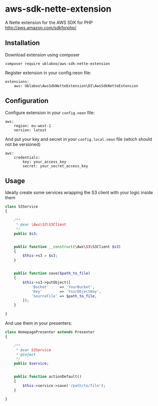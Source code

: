 # aws-sdk-nette-extension
A Nette extension for the AWS SDK for PHP http://aws.amazon.com/sdkforphp/

## Installation

Download extension using composer

```
composer require ublaboo/aws-sdk-nette-extension
```

Register extension in your config.neon file:

``` 
extensions:
	aws: Ublaboo\AwsSdkNetteExtension\DI\AwsSdkNetteExtension
```

## Configuration

Configure extension in your `config.neon` file:

``` 
aws:
	region: eu-west-1
	version: latest
```

And put your key and secret in your `config.local.neon` file (which should not be versioned)

``` 
aws:
	credentials:
		key: your_access_key
		secret: your_secret_access_key
```
			
## Usage

Ideally create some services wrapping the S3 client with your logic inside them

```php
class S3Service
{

	/**
	 * @var \Aws\S3\S3Client
	 */
	public $s3;


	public function __construct(\Aws\S3\S3Client $s3)
	{
		$this->s3 = $s3;
	}


	public function save($path_to_file)
	{
		$this->s3->putObject([
			'Bucket'     => 'YourBucket',
			'Key'        => 'YourObjectKey',
			'SourceFile' => $path_to_file,
		]);
	}

}
```

And use them in your presenters:

```php
class HomepagePresenter extends Presenter
{

	/**
	 * @var S3Service
	 * @inject
	 */
	public $service;


	public function actionDefault()
	{
		$this->service->save('/path/to/file');
	}

}
```

